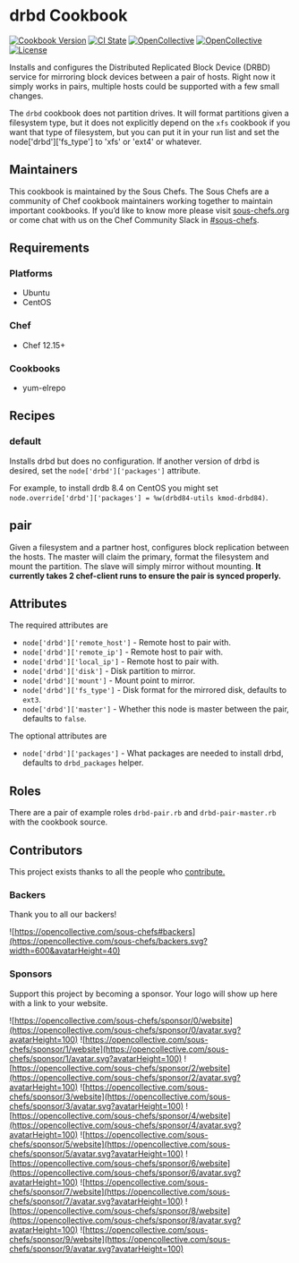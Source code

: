 # drbd Cookbook

[![Cookbook Version](https://img.shields.io/cookbook/v/drbd.svg)](https://supermarket.chef.io/cookbooks/drbd)
[![CI State](https://github.com/sous-chefs/drbd/workflows/ci/badge.svg)](https://github.com/sous-chefs/drbd/actions?query=workflow%3Aci)
[![OpenCollective](https://opencollective.com/sous-chefs/backers/badge.svg)](#backers)
[![OpenCollective](https://opencollective.com/sous-chefs/sponsors/badge.svg)](#sponsors)
[![License](https://img.shields.io/badge/License-Apache%202.0-green.svg)](https://opensource.org/licenses/Apache-2.0)

Installs and configures the Distributed Replicated Block Device (DRBD) service for mirroring block devices between a pair of hosts. Right now it simply works in pairs, multiple hosts could be supported with a few small changes.

The `drbd` cookbook does not partition drives. It will format partitions given a filesystem type, but it does not explicitly depend on the `xfs` cookbook if you want that type of filesystem, but you can put it in your run list and set the node['drbd']['fs_type'] to 'xfs' or 'ext4' or whatever.

## Maintainers

This cookbook is maintained by the Sous Chefs. The Sous Chefs are a community of Chef cookbook maintainers working together to maintain important cookbooks. If you’d like to know more please visit [sous-chefs.org](https://sous-chefs.org/) or come chat with us on the Chef Community Slack in [#sous-chefs](https://chefcommunity.slack.com/messages/C2V7B88SF).

## Requirements

### Platforms

- Ubuntu
- CentOS

### Chef

- Chef 12.15+

### Cookbooks

- yum-elrepo

## Recipes

### default

Installs drbd but does no configuration. If another version of drbd is desired, set the `node['drbd']['packages']` attribute.

For example, to install drdb 8.4 on CentOS you might set `node.override['drbd']['packages'] = %w(drbd84-utils kmod-drbd84)`.

## pair

Given a filesystem and a partner host, configures block replication between the hosts. The master will claim the primary, format the filesystem and mount the partition. The slave will simply mirror without mounting. **It currently takes 2 chef-client runs to ensure the pair is synced properly.**

## Attributes

The required attributes are

- `node['drbd']['remote_host']` - Remote host to pair with.
- `node['drbd']['remote_ip']` - Remote host to pair with.
- `node['drbd']['local_ip']` - Remote host to pair with.
- `node['drbd']['disk']` - Disk partition to mirror.
- `node['drbd']['mount']` - Mount point to mirror.
- `node['drbd']['fs_type']` - Disk format for the mirrored disk, defaults to `ext3`.
- `node['drbd']['master']` - Whether this node is master between the pair, defaults to `false`.

The optional attributes are

- `node['drbd']['packages']` - What packages are needed to install drbd, defaults to `drbd_packages` helper.

## Roles

There are a pair of example roles `drbd-pair.rb` and `drbd-pair-master.rb` with the cookbook source.

## Contributors

This project exists thanks to all the people who [contribute.](https://opencollective.com/sous-chefs/contributors.svg?width=890&button=false)

### Backers

Thank you to all our backers!

![https://opencollective.com/sous-chefs#backers](https://opencollective.com/sous-chefs/backers.svg?width=600&avatarHeight=40)

### Sponsors

Support this project by becoming a sponsor. Your logo will show up here with a link to your website.

![https://opencollective.com/sous-chefs/sponsor/0/website](https://opencollective.com/sous-chefs/sponsor/0/avatar.svg?avatarHeight=100)
![https://opencollective.com/sous-chefs/sponsor/1/website](https://opencollective.com/sous-chefs/sponsor/1/avatar.svg?avatarHeight=100)
![https://opencollective.com/sous-chefs/sponsor/2/website](https://opencollective.com/sous-chefs/sponsor/2/avatar.svg?avatarHeight=100)
![https://opencollective.com/sous-chefs/sponsor/3/website](https://opencollective.com/sous-chefs/sponsor/3/avatar.svg?avatarHeight=100)
![https://opencollective.com/sous-chefs/sponsor/4/website](https://opencollective.com/sous-chefs/sponsor/4/avatar.svg?avatarHeight=100)
![https://opencollective.com/sous-chefs/sponsor/5/website](https://opencollective.com/sous-chefs/sponsor/5/avatar.svg?avatarHeight=100)
![https://opencollective.com/sous-chefs/sponsor/6/website](https://opencollective.com/sous-chefs/sponsor/6/avatar.svg?avatarHeight=100)
![https://opencollective.com/sous-chefs/sponsor/7/website](https://opencollective.com/sous-chefs/sponsor/7/avatar.svg?avatarHeight=100)
![https://opencollective.com/sous-chefs/sponsor/8/website](https://opencollective.com/sous-chefs/sponsor/8/avatar.svg?avatarHeight=100)
![https://opencollective.com/sous-chefs/sponsor/9/website](https://opencollective.com/sous-chefs/sponsor/9/avatar.svg?avatarHeight=100)
